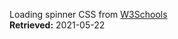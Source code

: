 Loading spinner CSS from [W3Schools](https://www.w3schools.com/howto/howto_css_loader.asp)  
**Retrieved:** 2021-05-22